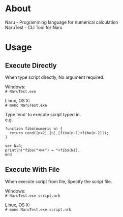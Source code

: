 # About
Naru     - Programming language for numerical calculation  
NaruTest - CLI Tool for Naru

# Usage
## Execute Directly
When type script directly, No argument required.

Windows:  
`# NaruTest.exe`

Linux, OS X:  
`# mono NaruTest.exe`

Type 'end' to execute script typed in.   
e.g.

```
function fibo(numeric n) {
  return cond([n<2],[n],[fibo(n-1)+fibo(n-2)]);
}

var N=8;
println("fibo("+N+") = "+fibo(N));
end
```

## Execute With File
When execute script from file, Specify the script file.

Windows:  
`# NaruTest.exe script.nrk`

Linux, OS X:  
`# mono NaruTest.exe script.nrk`
